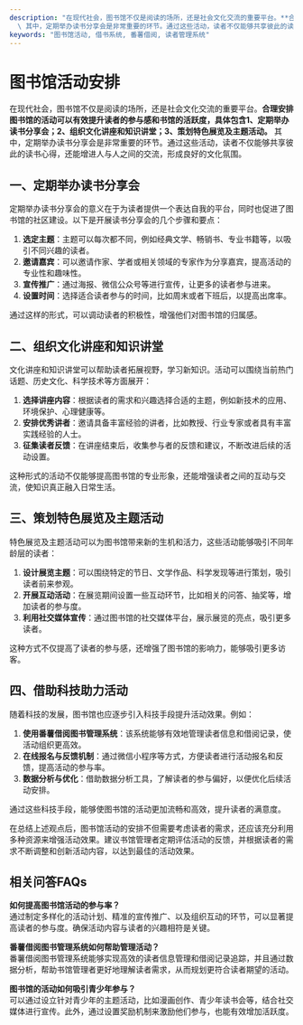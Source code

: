 ```yaml
---
description: "在现代社会，图书馆不仅是阅读的场所，还是社会文化交流的重要平台。**合理安排图书馆的活动可以有效提升读者的参与感和书馆的活跃度，具体包含1、定期举办读书分享会；2、组织文化讲座和知识讲堂；3、策划特色展览及主题活动。**\
  \ 其中，定期举办读书分享会是非常重要的环节。通过这些活动，读者不仅能够共享彼此的读书心得，还能增进人与人之间的交流，形成良好的文化氛围。"
keywords: "图书馆活动, 借书系统, 番薯借阅, 读者管理系统"
---
```

# 图书馆活动安排

在现代社会，图书馆不仅是阅读的场所，还是社会文化交流的重要平台。**合理安排图书馆的活动可以有效提升读者的参与感和书馆的活跃度，具体包含1、定期举办读书分享会；2、组织文化讲座和知识讲堂；3、策划特色展览及主题活动。** 其中，定期举办读书分享会是非常重要的环节。通过这些活动，读者不仅能够共享彼此的读书心得，还能增进人与人之间的交流，形成良好的文化氛围。

## **一、定期举办读书分享会**

定期举办读书分享会的意义在于为读者提供一个表达自我的平台，同时也促进了图书馆的社区建设。以下是开展读书分享会的几个步骤和要点：

1. **选定主题**：主题可以每次都不同，例如经典文学、畅销书、专业书籍等，以吸引不同兴趣的读者。
2. **邀请嘉宾**：可以邀请作家、学者或相关领域的专家作为分享嘉宾，提高活动的专业性和趣味性。
3. **宣传推广**：通过海报、微信公众号等进行宣传，让更多的读者参与进来。
4. **设置时间**：选择适合读者参与的时间，比如周末或者下班后，以提高出席率。

通过这样的形式，可以调动读者的积极性，增强他们对图书馆的归属感。

## **二、组织文化讲座和知识讲堂**

文化讲座和知识讲堂可以帮助读者拓展视野，学习新知识。活动可以围绕当前热门话题、历史文化、科学技术等方面展开：

1. **选择讲座内容**：根据读者的需求和兴趣选择合适的主题，例如新技术的应用、环境保护、心理健康等。
2. **安排优秀讲者**：邀请具备丰富经验的讲者，比如教授、行业专家或者具有丰富实践经验的人士。
3. **征集读者反馈**：在讲座结束后，收集参与者的反馈和建议，不断改进后续的活动设置。

这种形式的活动不仅能够提高图书馆的专业形象，还能增强读者之间的互动与交流，使知识真正融入日常生活。

## **三、策划特色展览及主题活动**

特色展览及主题活动可以为图书馆带来新的生机和活力，这些活动能够吸引不同年龄层的读者：

1. **设计展览主题**：可以围绕特定的节日、文学作品、科学发现等进行策划，吸引读者前来参观。
2. **开展互动活动**：在展览期间设置一些互动环节，比如相关的问答、抽奖等，增加读者的参与度。
3. **利用社交媒体宣传**：通过图书馆的社交媒体平台，展示展览的亮点，吸引更多读者。

这种方式不仅提高了读者的参与感，还增强了图书馆的影响力，能够吸引更多访客。

## **四、借助科技助力活动**

随着科技的发展，图书馆也应逐步引入科技手段提升活动效果。例如：

1. **使用番薯借阅图书管理系统**：该系统能够有效地管理读者信息和借阅记录，使活动组织更高效。
2. **在线报名与反馈机制**：通过微信小程序等方式，方便读者进行活动报名和反馈，提高活动的参与率。
3. **数据分析与优化**：借助数据分析工具，了解读者的参与偏好，以便优化后续活动安排。

通过这些科技手段，能够使图书馆的活动更加流畅和高效，提升读者的满意度。

在总结上述观点后，图书馆活动的安排不但需要考虑读者的需求，还应该充分利用多种资源来增强活动效果。建议书馆管理者定期评估活动的反馈，并根据读者的需求不断调整和创新活动内容，以达到最佳的活动效果。

## 相关问答FAQs

**如何提高图书馆活动的参与率？**  
通过制定多样化的活动计划、精准的宣传推广、以及组织互动的环节，可以显著提高读者的参与度。确保活动内容与读者的兴趣相符是关键。

**番薯借阅图书管理系统如何帮助管理活动？**  
番薯借阅图书管理系统能够实现高效的读者信息管理和借阅记录追踪，并且通过数据分析，帮助书馆管理者更好地理解读者需求，从而规划更符合读者期望的活动。

**图书馆的活动如何吸引青少年参与？**  
可以通过设立针对青少年的主题活动，比如漫画创作、青少年读书会等，结合社交媒体进行宣传。此外，通过设置奖励机制来激励他们参与，也能有效增加活跃度。
